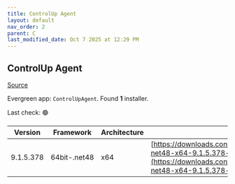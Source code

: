 ```yaml
---
title: ControlUp Agent
layout: default
nav_order: 2
parent: C
last_modified_date: Oct 7 2025 at 12:29 PM
---
```


## ControlUp Agent

[Source](https://www.controlup.com/products/controlup/agent/)

Evergreen app: `ControlUpAgent`. Found **1** installer.

Last check: 🟢

| Version   | Framework    | Architecture | URI                                                                                                                                                                                            |
| --------- | ------------ | ------------ | ---------------------------------------------------------------------------------------------------------------------------------------------------------------------------------------------- |
| 9.1.5.378 | 64bit-.net48 | x64          | [https://downloads.controlup.com/agent/9.1.5.378/ControlUpAgent-net48-x64-9.1.5.378-signed.msi](https://downloads.controlup.com/agent/9.1.5.378/ControlUpAgent-net48-x64-9.1.5.378-signed.msi) |
